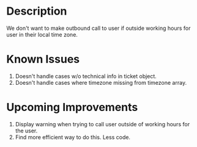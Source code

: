 # Description

We don't want to make outbound call to user if outside working hours for user in their local time zone.

# Known Issues

1. Doesn't handle cases w/o technical info in ticket object.
2. Doesn't handle cases where timezone missing from timezone array.

# Upcoming Improvements

1. Display warning when trying to call user outside of working hours for the user.
2. Find more efficient way to do this. Less code.
